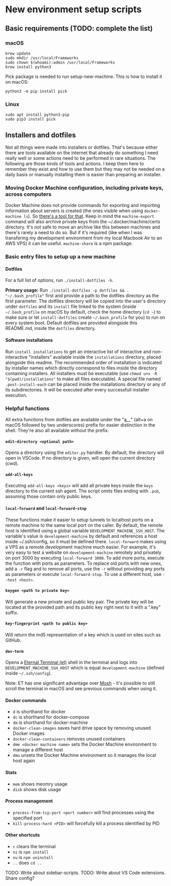 # New environment setup scripts

## Basic requirements (TODO: complete the list)

### macOS
```
brew update
sudo mkdir /usr/local/Frameworks
sudo chown $(whoami):admin /usr/local/Frameworks
brew install python3
```
Pick package is needed to run setup-new-machine. This is how to install it on macOS:
```
python3 -m pip install pick
```

### Linux
```
sudo apt install python3-pip
sudo pip3 install pick
```

## Installers and dotfiles

Not all things were made into installers or dotfiles. That's because either there are tools available on the internet that already do something I need really well or some actions need to be performed in rare situations. The following are those kinds of tools and actions. I keep them here to remember they exist and how to use them but they may not be needed on a daily basis or manually installing them is easier than preparing an installer.

### Moving Docker Machine configuration, including private keys, across computers
Docker Machine does not provide commands for exporting and importing information about servers is created (the ones visible when using `docker-machine ls`). So [there's a tool for that](https://github.com/bhurlow/machine-share/). Keep in mind the `machine-export` command will also archive private keys from the ~/.docker/machine/certs directory. It's not safe to move an archive like this between machines and there's rarely a need to do so. But if it's required (like when I was transfering my development environment from my local Macbook Air to an AWS VPS) it can be useful. `machine-share` is a npm package.

### Basic entry files to setup up a new machine

#### Dotfiles
For a full list of options, run `./install-dotfiles -h`.

**Primary usage:**
Run `./install-dotfiles -p dotfiles && . "~/.bash_profile"` first and provide a path to the dotfiles directory as the first parameter. The dotfiles directory will be copied into the user's directory under `dotfiles` and its `install` file linked to the system (inside `~/.bash_profile` on macOS by default, check the home directory (`cd ~`) to make sure or let `install-dotfiles` create `~/.bash_profile` for you) to run on every system boot. Default dotfiles are provided alongside this README.md, inside the `dotfiles` directory.

#### Software installations
Run `install installations` to get an interactive list of interactive and non-interactive "installers" available inside the `installations` directory, placed alongside this readme. The recommended order of installation is indicated by installer names which directly correspond to files inside the directory containing installers. All installers must be executable (use `chmod u+x -R "$(pwd)/installations"` to make all files executable). A special file named `.post-install-each` can be placed inside the installations directory or any of its subdirectories. It will be executed after every successfull installer execution.

### Helpful functions
All extra functions from dotfiles are available under the "ą__" (alt+a on macOS followed by two underscores) prefix for easier distinction in the shell. They're also all available without the prefix.

#### `edit-directory <optional path>`
Opens a directory using the `editor.py` handler. By default, the directory will open in VSCode. If no directory is given, will open the current directory (cwd).

#### `add-all-keys`
Executing `add-all-keys <keys>` will add all private keys inside the `keys` directory to the current ssh agent. The script omits files ending with `.pub`, assuming those contain only public keys.

#### `local-forward` and `local-forward-stop`
These functions make it easier to setup tunnels to localhost ports on a remote machine to the same local port on the caller. By default, the remote host is identified using a global variable `DEVELOPMENT_MACHINE_SSH_HOST`. The variable's value is `development-machine` by default and references a host inside ~/.ssh/config, so it must be defined there. `local-forward` makes using a VPS as a remote development machine much easier. For example, it's very easy to test a website on `development-machine` remotely and privately on port 3000 by executing `local-forward 3000`. To add more ports, execute the function with ports as parameters. To replace old ports with new ones, add a `-r` flag and to remove all ports, use the `-r` without providing any ports as parameters or execute `local-forward-stop`. To use a different host, use `--host <host>`.

#### `keygen <path to private key>`
Will generate a new private and public key pair. The private key will be located at the provided path and its public key right next to it with a ".key" suffix.

#### `key-fingerprint <path to public key>`
Will return the md5 representation of a key which is used on sites such as GitHub.

#### `dev-term`
Opens a [Eternal Terminal (et)](https://mistertea.github.io/EternalTerminal/) shell in the terminal and logs into `DEVELOPMENT_MACHINE_SSH_HOST` which is equal `development-machine` (defined inside `~/.ssh/config`).

Note: ET has one significant advantage over [Mosh](https://mosh.org/) - it's possible to still scroll the terminal in macOS and see previous commands when using it.

#### Docker commands
- `d` is shorthand for docker
- `dc` is shorthand for docker-compose
- `dm` is shorthand for docker-machine
- `docker-clean-images` saves hard drive space by removing unused Docker images
- `docker-clean-containers` removes unused containers
- `dme <docker machine name>` sets the Docker Machine environment to manage a different host
- `dmu` unsets the Docker Machine environment so it manages the local host again

#### Stats
- `mem` shows meomry usage
- `disk` shows disk usage

#### Process management
- `process-from-tcp-port <port number>` will find processes using the specified port
- `kill-process-hard <PID>` will forcefully kill a process identified by PID

#### Other shortcuts
- `c` clears the terminal
- `ni` is `npm install`
- `nu` is `npm uninstall`
- `..` does `cd ..`

TODO: Write about sidebar-scripts.
TODO: Write about VS Code extensions. Share config?
